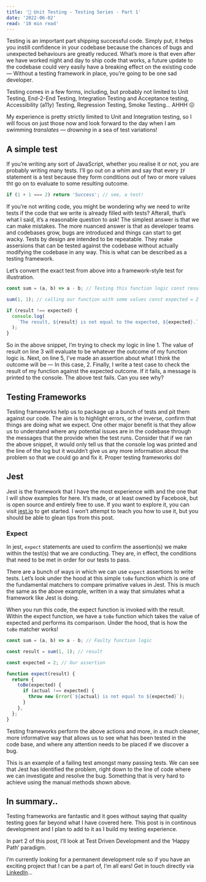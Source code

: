 ```yaml
---
title: '🧪 Unit Testing - Testing Series - Part 1'
date: '2022-06-02'
read: '10 min read'
---
```


Testing is an important part shipping successful code. Simply put, it helps you instill confidence in your codebase because the chances of bugs and unexpected behaviours are greatly reduced. What’s more is that even after we have worked night and day to ship code that works, a future update to the codebase could very easily have a breaking effect on the existing code — Without a testing framework in place, you’re going to be one sad developer.

Testing comes in a few forms, including, but probably not limited to Unit Testing, End-2-End Testing, Integration Testing and Acceptance testing, Accessibility (a11y) Testing, Regression Testing, Smoke Testing... AHHH 😖

My experience is pretty strictly limited to Unit and Integration testing, so I will focus on just those now and look forward to the day when I am swimming _translates — drowning_ in a sea of test variations!

## A simple test

If you’re writing any sort of JavaScript, whether you realise it or not, you are probably writing many tests. I’ll go out on a whim and say that every `IF` statement is a test because they form conditions out of two or more values tht go on to evaluate to some resulting outcome.

```jsx
if (1 + 1 === 2) return 'Success'; // see, a test!
```

If you’re not writing code, you might be wondering why we need to write tests if the code that we write is already filled with tests? Afterall, that’s what I said, it’s a reasonable question to ask! The simplest answer is that we can make mistakes. The more nuanced answer is that as developer teams and codebases grow, bugs are introduced and things can start to get wacky. Tests by design are intended to be repeatable. They make assersions that can be tested against the codebase without actually modifying the codebase in any way. This is what can be described as a testing framework.

Let’s convert the exact test from above into a framework-style test for illustration.

```jsx
const sum = (a, b) => a - b; // Testing this function logic const result =

sum(1, 1); // calling our function with some values const expected = 2

if (result !== expected) {
  console.log(
    `The result, ${result} is not equal to the expected, ${expected}.`
  );
}
```

So in the above snippet, I’m trying to check my logic in line 1. The value of result on line 3 will evaluate to be whatever the outcome of my function logic is. Next, on line 5, I’ve made an assertion about what I think the outcome will be — In this case, 2. Finally, I write a test case to check the result of my function against the expected outcome. If it fails, a message is printed to the console. The above test fails. Can you see why?

## Testing Frameworks

Testing frameworks help us to package up a bunch of tests and pit them against our code. The aim is to highlight errors, or the inverse, confirm that things are doing what we expect. One other major benefit is that they allow us to understand where any potential issues are in the codebase through the messages that the provide when the test runs. Consider that if we ran the above snippet, it would only tell us that the console log was printed and the line of the log but it wouldn’t give us any more information about the problem so that we could go and fix it. Proper testing frameworks do!

## Jest

Jest is the framework that I have the most experience with and the one that I will show examples for here. It’s made, or at least owned by Facebook, but is open source and entirely free to use. If you want to explore it, you can visit [jest.io](http://jest.io) to get started. I won’t attempt to teach you how to use it, but you should be able to glean tips from this post.

### Expect

In jest, `expect` statements are used to confirm the assertion(s) we make within the test(s) that we are conducting. They are, in effect, the conditions that need to be met in order for our tests to pass.

There are a bunch of ways in which we can use `expect` assertions to write tests. Let’s look under the hood at this simple `toBe` function which is one of the fundamental matchers to compare primative values in Jest. This is much the same as the above example, written in a way that simulates what a framework like Jest is doing.

When you run this code, the expect function is invoked with the result. Within the expect function, we have a `toBe` function which takes the value of expected and performs its comparison. Under the hood, that is how the `toBe` matcher works!

```jsx
const sum = (a, b) => a - b; // Faulty function logic

const result = sum(1, 1); // result

const expected = 2; // Our assertion

function expect(result) {
  return {
    toBe(expected) {
      if (actual !== expected) {
        throw new Error(`${actual} is not equal to ${expected}`);
      }
    },
  };
}
```

Testing frameworks perform the above actions and more, in a much cleaner, more informative way that allows us to see what has been tested in the code base, and where any attention needs to be placed if we discover a bug.

This is an example of a failing test amongst many passing tests. We can see that Jest has identified the problem, right down to the line of code where we can investigate and resolve the bug. Something that is very hard to achieve using the manual methods shown above.

## In summary..

Testing frameworks are fantastic and it goes without saying that quality testing goes far beyond what I have covered here. This post is in continous development and I plan to add to it as I build my testing experience.

In part 2 of this post, I’ll look at Test Driven Development and the ‘Happy Path’ paradigm.

I’m currently looking for a permanent development role so if you have an exciting project that I can be a part of, I’m all ears! Get in touch directly via [LinkedIn](https://www.linkedin.com/in/akinfagbohun/)...
